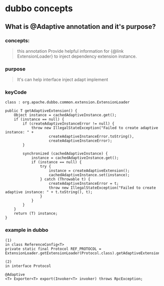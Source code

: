 # dubbo concepts
## What is @Adaptive annotation and it's purpose?
### concepts:
> this annotation Provide helpful information for {@link ExtensionLoader} to inject dependency extension instance.
### purpose
>It's can help interface inject adapt implement
### keyCode
```
class : org.apache.dubbo.common.extension.ExtensionLoader

public T getAdaptiveExtension() {
    Object instance = cachedAdaptiveInstance.get();
    if (instance == null) {
        if (createAdaptiveInstanceError != null) {
            throw new IllegalStateException("Failed to create adaptive instance: " +
                    createAdaptiveInstanceError.toString(),
                    createAdaptiveInstanceError);
        }

        synchronized (cachedAdaptiveInstance) {
            instance = cachedAdaptiveInstance.get();
            if (instance == null) {
                try {
                    instance = createAdaptiveExtension();
                    cachedAdaptiveInstance.set(instance);
                } catch (Throwable t) {
                    createAdaptiveInstanceError = t;
                    throw new IllegalStateException("Failed to create adaptive instance: " + t.toString(), t);
                }
            }
        }
    }
    return (T) instance;
}

```
### example in dubbo 
```
(1)
in class ReferenceConfig<T>
private static final Protocol REF_PROTOCOL = ExtensionLoader.getExtensionLoader(Protocol.class).getAdaptiveExtension();

(2)
in interface Protocol 

@Adaptive
<T> Exporter<T> export(Invoker<T> invoker) throws RpcException;
```


